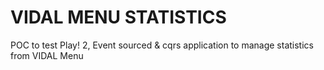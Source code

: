 VIDAL MENU STATISTICS
=====================================

POC to test Play! 2, Event sourced & cqrs application to manage statistics from VIDAL Menu
